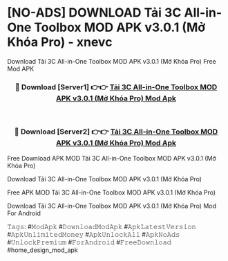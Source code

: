 # [NO-ADS] DOWNLOAD Tải 3C All-in-One Toolbox MOD APK v3.0.1 (Mở Khóa Pro) - xnevc
Download Tải 3C All-in-One Toolbox MOD APK v3.0.1 (Mở Khóa Pro) Free Mod APK

<div align="center">
<h3>🔴 Download [Server1] 👉👉 <a href="https://apk-comot.site?title=Tải_3C_All-in-One_Toolbox_MOD_APK_v3.0.1_(Mở_Khóa_Pro)">Tải 3C All-in-One Toolbox MOD APK v3.0.1 (Mở Khóa Pro) Mod Apk</a></h3><br>

<h3>🔴 Download [Server2] 👉👉 <a href="https://apk-comot.site?title=Tải_3C_All-in-One_Toolbox_MOD_APK_v3.0.1_(Mở_Khóa_Pro)">Tải 3C All-in-One Toolbox MOD APK v3.0.1 (Mở Khóa Pro) Mod Apk</a></h3>
</div>


Free Download APK MOD Tải 3C All-in-One Toolbox MOD APK v3.0.1 (Mở Khóa Pro)

Download Tải 3C All-in-One Toolbox MOD APK v3.0.1 (Mở Khóa Pro) 

Free APK MOD Tải 3C All-in-One Toolbox MOD APK v3.0.1 (Mở Khóa Pro) 

Download Tải 3C All-in-One Toolbox MOD APK v3.0.1 (Mở Khóa Pro) Mod For Android

𝚃𝚊𝚐𝚜: #𝙼𝚘𝚍𝙰𝚙𝚔 #𝙳𝚘𝚠𝚗𝚕𝚘𝚊𝚍𝙼𝚘𝚍𝙰𝚙𝚔 #𝙰𝚙𝚔𝙻𝚊𝚝𝚎𝚜𝚝𝚅𝚎𝚛𝚜𝚒𝚘𝚗 #𝙰𝚙𝚔𝚄𝚗𝚕𝚒𝚖𝚒𝚝𝚎𝚍𝙼𝚘𝚗𝚎𝚢 #𝙰𝚙𝚔𝚄𝚗𝚕𝚘𝚌𝚔𝙰𝚕𝚕 #𝙰𝚙𝚔𝙽𝚘𝙰𝚍𝚜 #𝚄𝚗𝚕𝚘𝚌𝚔𝙿𝚛𝚎𝚖𝚒𝚞𝚖 #𝙵𝚘𝚛𝙰𝚗𝚍𝚛𝚘𝚒𝚍 #𝙵𝚛𝚎𝚎𝙳𝚘𝚠𝚗𝚕𝚘𝚊𝚍 #home_design_mod_apk